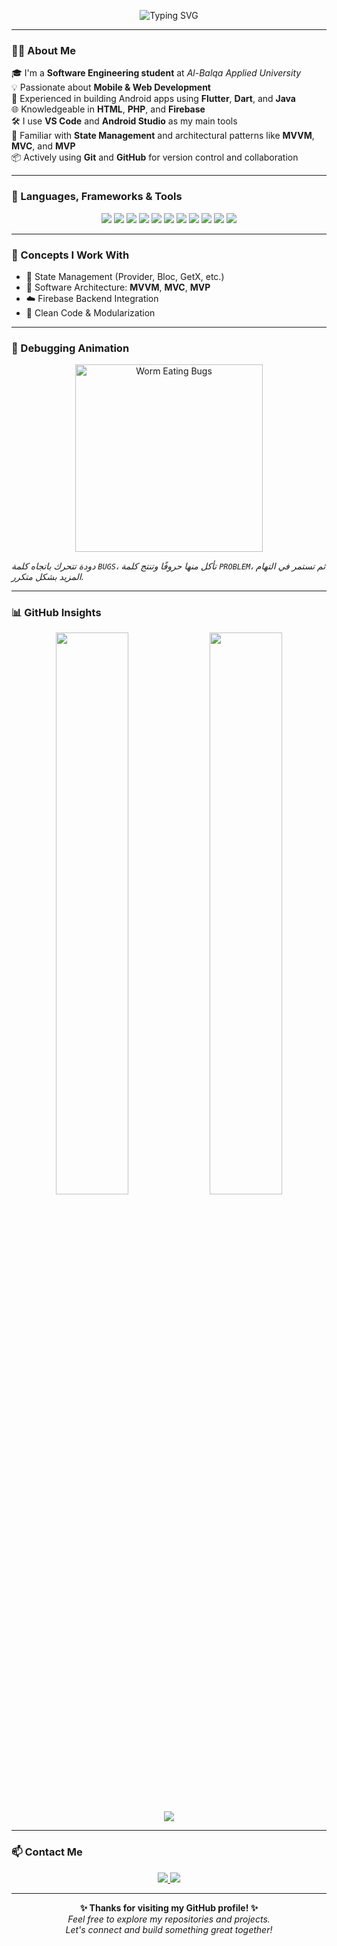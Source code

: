 <p align="center">
  <img src="https://readme-typing-svg.demolab.com?font=Fira+Code&size=26&pause=1000&color=00FFF0&center=true&vCenter=true&width=500&lines=Hi+I'm+Aghar+Sukarieh;Software+Engineering+Student;Flutter+%7C+Dart+%7C+Java+%7C+Android+Dev;Web+%7C+Firebase+%7C+GitHub+%7C+Git;Welcome+to+my+GitHub+profile!" alt="Typing SVG" />
</p>

---

### 👨‍💻 About Me

🎓 I'm a **Software Engineering student** at *Al-Balqa Applied University*  
💡 Passionate about **Mobile & Web Development**  
📱 Experienced in building Android apps using **Flutter**, **Dart**, and **Java**  
🌐 Knowledgeable in **HTML**, **PHP**, and **Firebase**  
🛠️ I use **VS Code** and **Android Studio** as my main tools  
🧠 Familiar with **State Management** and architectural patterns like **MVVM**, **MVC**, and **MVP**  
📦 Actively using **Git** and **GitHub** for version control and collaboration

---

### 🚀 Languages, Frameworks & Tools

<p align="center">
  <img src="https://img.shields.io/badge/Dart-0175C2?style=for-the-badge&logo=dart&logoColor=white"/>
  <img src="https://img.shields.io/badge/Flutter-02569B?style=for-the-badge&logo=flutter&logoColor=white"/>
  <img src="https://img.shields.io/badge/Java-ED8B00?style=for-the-badge&logo=java&logoColor=white"/>
  <img src="https://img.shields.io/badge/Android-3DDC84?style=for-the-badge&logo=android&logoColor=white"/>
  <img src="https://img.shields.io/badge/Firebase-FFCA28?style=for-the-badge&logo=firebase&logoColor=black"/>
  <img src="https://img.shields.io/badge/HTML5-E34F26?style=for-the-badge&logo=html5&logoColor=white"/>
  <img src="https://img.shields.io/badge/PHP-777BB4?style=for-the-badge&logo=php&logoColor=white"/>
  <img src="https://img.shields.io/badge/VS_Code-007ACC?style=for-the-badge&logo=visual-studio-code&logoColor=white"/>
  <img src="https://img.shields.io/badge/Android%20Studio-3DDC84?style=for-the-badge&logo=android-studio&logoColor=white"/>
  <img src="https://img.shields.io/badge/Git-F05032?style=for-the-badge&logo=git&logoColor=white"/>
  <img src="https://img.shields.io/badge/GitHub-181717?style=for-the-badge&logo=github&logoColor=white"/>
</p>

---

### 🧠 Concepts I Work With

- 🔄 State Management (Provider, Bloc, GetX, etc.)  
- 🧱 Software Architecture: **MVVM**, **MVC**, **MVP**  
- ☁️ Firebase Backend Integration  
- 🧼 Clean Code & Modularization

---

### 🐛 Debugging Animation

<p align="center">
  <!-- ارفع هذا الملف في المستودع باسم bug-eater.gif -->
  <img src="https://github.com/AgharSukarieh/AgharSukarieh/blob/main/bug-eater.gif?raw=true" alt="Worm Eating Bugs" width="300"/>
</p>

*دودة تتحرك باتجاه كلمة `BUGS`، تأكل منها حروفًا وتنتج كلمة `PROBLEM`، ثم تستمر في التهام المزيد بشكل متكرر.*

---

### 📊 GitHub Insights

<p align="center">
  <img src="https://github-readme-stats.vercel.app/api?username=AgharSukarieh&show_icons=true&theme=tokyonight&hide_border=true" width="48%"/>
  <img src="https://github-readme-streak-stats.herokuapp.com/?user=AgharSukarieh&theme=tokyonight&hide_border=true" width="48%"/>
</p>

<p align="center">
  <img src="https://github-profile-summary-cards.vercel.app/api/cards/profile-details?username=AgharSukarieh&theme=tokyonight"/>
</p>

---

### 📫 Contact Me

<p align="center">
  <a href="mailto:agharsukarieh@gmail.com">
    <img src="https://img.shields.io/badge/Gmail-D14836?style=for-the-badge&logo=gmail&logoColor=white"/>
  </a>
  <a href="https://github.com/AgharSukarieh">
    <img src="https://img.shields.io/badge/GitHub-100000?style=for-the-badge&logo=github&logoColor=white"/>
  </a>
</p>

---

<p align="center">
  <b>✨ Thanks for visiting my GitHub profile! ✨</b><br/>
  <em>Feel free to explore my repositories and projects.<br/>
  Let's connect and build something great together!</em>  
</p>
